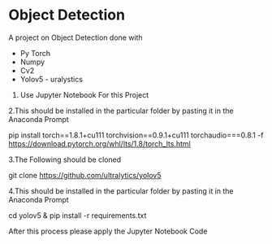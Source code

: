 # Object Detection
A project on Object Detection done with
* Py Torch
* Numpy
* Cv2
* Yolov5 - uralystics

1. Use Jupyter Notebook For this Project

2.This should be installed in the particular folder by pasting it in the Anaconda Prompt

pip install torch==1.8.1+cu111 torchvision==0.9.1+cu111 torchaudio===0.8.1 -f https://download.pytorch.org/whl/lts/1.8/torch_lts.html

3.The Following should be cloned

git clone https://github.com/ultralytics/yolov5

4.This should be installed in the particular folder by pasting it in the Anaconda Prompt

cd yolov5 & pip install -r requirements.txt
 
 
 After this process please apply the Jupyter Notebook Code 
